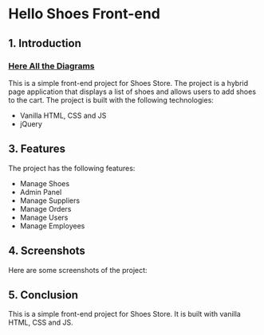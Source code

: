 # Hello Shoes Front-end
## 1. Introduction
### [Here All the Diagrams](https://drive.google.com/drive/folders/1J_u5uwWprFtQpj87B2Lx4k_2E5xKYe5u?usp=drive_link)
This is a simple front-end project for Shoes Store. The project is a hybrid page application that displays a list of shoes and allows users to add shoes to the cart. The project is built with the following technologies:
- Vanilla HTML, CSS and JS
- jQuery

## 3. Features
The project has the following features:
- Manage Shoes
- Admin Panel
- Manage Suppliers
- Manage Orders
- Manage Users
- Manage Employees

## 4. Screenshots
Here are some screenshots of the project:


## 5. Conclusion
This is a simple front-end project for Shoes Store. It is built with vanilla HTML, CSS and JS.
